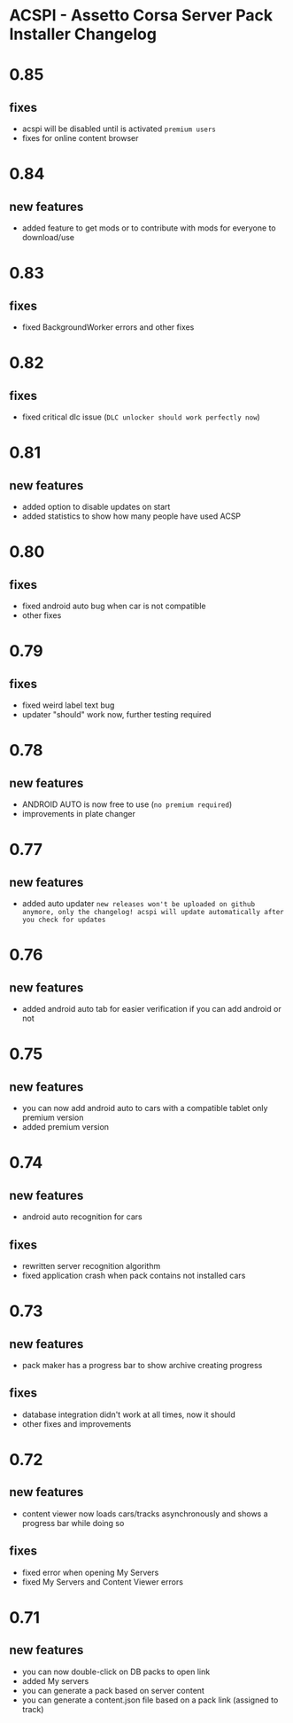 # ACSPI - Assetto Corsa Server Pack Installer Changelog

# 0.85
## fixes
- acspi will be disabled until is activated `premium users`
- fixes for online content browser

# 0.84
## new features
- added feature to get mods or to contribute with mods for everyone to download/use

# 0.83
## fixes
- fixed BackgroundWorker errors and other fixes

# 0.82
## fixes
- fixed critical dlc issue (`DLC unlocker should work perfectly now`)

# 0.81
## new features
- added option to disable updates on start
- added statistics to show how many people have used ACSP

# 0.80
## fixes
- fixed android auto bug when car is not compatible
- other fixes

# 0.79
## fixes
- fixed weird label text bug
- updater "should" work now, further testing required

# 0.78
## new features
- ANDROID AUTO is now free to use (`no premium required`)
- improvements in plate changer

# 0.77
## new features
- added auto updater `new releases won't be uploaded on github anymore, only the changelog! acspi will update automatically after you check for updates`

# 0.76
## new features
- added android auto tab for easier verification if you can add android or not

# 0.75
## new features
- you can now add android auto to cars with a compatible tablet only premium version
- added premium version

# 0.74
## new features
- android auto recognition for cars
## fixes
- rewritten server recognition algorithm
- fixed application crash when pack contains not installed cars

# 0.73
## new features
- pack maker has a progress bar to show archive creating progress
## fixes
- database integration didn't work at all times, now it should
- other fixes and improvements

# 0.72
## new features
- content viewer now loads cars/tracks asynchronously and shows a progress bar while doing so
## fixes
- fixed error when opening My Servers
- fixed My Servers and Content Viewer errors

# 0.71
## new features
- you can now double-click on DB packs to open link
- added My servers
- you can generate a pack based on server content
- you can generate a content.json file based on a pack link (assigned to track)
